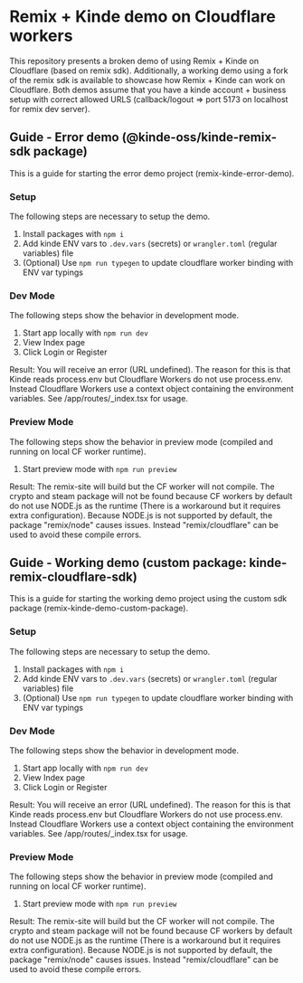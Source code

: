 # Remix + Kinde demo on Cloudflare workers

This repository presents a broken demo of using Remix + Kinde on Cloudflare (based on remix sdk).
Additionally, a working demo using a fork of the remix sdk is available to showcase how Remix + Kinde can work on Cloudflare.
Both demos assume that you have a kinde account + business setup with correct allowed URLS (callback/logout => port 5173 on localhost for remix dev server).

## Guide - Error demo (@kinde-oss/kinde-remix-sdk package)

This is a guide for starting the error demo project (remix-kinde-error-demo).

### Setup

The following steps are necessary to setup the demo.

1. Install packages with `npm i`
2. Add kinde ENV vars to `.dev.vars` (secrets) or `wrangler.toml` (regular variables) file
3. (Optional) Use `npm run typegen` to update cloudflare worker binding with ENV var typings

### Dev Mode

The following steps show the behavior in development mode.

1. Start app locally with `npm run dev`
2. View Index page
3. Click Login or Register

Result:
You will receive an error (URL undefined).
The reason for this is that Kinde reads process.env but Cloudflare Workers do not use process.env.
Instead Cloudflare Workers use a context object containing the environment variables.
See /app/routes/\_index.tsx for usage.

### Preview Mode

The following steps show the behavior in preview mode (compiled and running on local CF worker runtime).

1. Start preview mode with `npm run preview`

Result:
The remix-site will build but the CF worker will not compile.
The crypto and steam package will not be found because CF workers by default do not use NODE.js as the runtime (There is a workaround but it requires extra configuration).
Because NODE.js is not supported by default, the package "remix/node" causes issues.
Instead "remix/cloudflare" can be used to avoid these compile errors.

## Guide - Working demo (custom package: kinde-remix-cloudflare-sdk)

This is a guide for starting the working demo project using the custom sdk package (remix-kinde-demo-custom-package).

### Setup

The following steps are necessary to setup the demo.

1. Install packages with `npm i`
2. Add kinde ENV vars to `.dev.vars` (secrets) or `wrangler.toml` (regular variables) file
3. (Optional) Use `npm run typegen` to update cloudflare worker binding with ENV var typings

### Dev Mode

The following steps show the behavior in development mode.

1. Start app locally with `npm run dev`
2. View Index page
3. Click Login or Register

Result:
You will receive an error (URL undefined).
The reason for this is that Kinde reads process.env but Cloudflare Workers do not use process.env.
Instead Cloudflare Workers use a context object containing the environment variables.
See /app/routes/\_index.tsx for usage.

### Preview Mode

The following steps show the behavior in preview mode (compiled and running on local CF worker runtime).

1. Start preview mode with `npm run preview`

Result:
The remix-site will build but the CF worker will not compile.
The crypto and steam package will not be found because CF workers by default do not use NODE.js as the runtime (There is a workaround but it requires extra configuration).
Because NODE.js is not supported by default, the package "remix/node" causes issues.
Instead "remix/cloudflare" can be used to avoid these compile errors.
